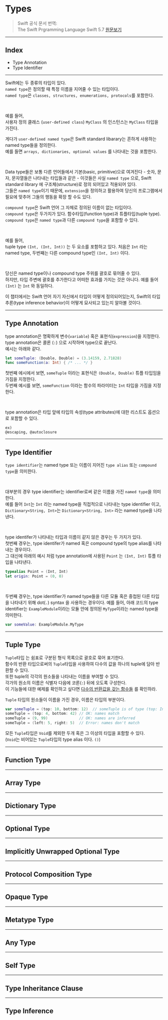 # Types

> Swift 공식 문서 번역:   
> The Swift Prgramming Language Swift 5.7 [원문보기](https://docs.swift.org/swift-book/ReferenceManual/Types.html)

---

## Index
- Type Annotation
- Type Identifier

---

Swift에는 두 종류의 타입이 있다.  
`named type`은 정의할 때 특정 이름을 지어줄 수 있는 타입이다.  
`named type`은 `classes, structures, enumerations, protocols`를 포함한다.

</br>

예를 들어,  
사용자 정의 클래스 (`user-defined class`) `MyClass` 의 인스턴스는 `MyClass` 타입을 가진다.

게다가 `user-defined named type`은 Swift standard libarary는 흔하게 사용하는 named type들을 정의한다.  
예를 들면 `arrays, dictionaries, optional values` 를 나타내는 것을 포함한다.

</br>

Data type들은 보통 다른 언어들에서 기본(basic, primitive)으로 여겨진다 - 숫자, 문자, 문자열들은 나타내는 타입들과 같은 - 이것들은 사실 `named type` 으로, Swift standard library 에 구조체(structure)로 정의 되어있고 적용되어 있다.   
그들은 `named type`이기 때문에, `extension`을 정의하고 활용하여 당신의 프로그램에서 필요에 맞추어 그들의 행동을 확장 할 수도 있다.

`compound type`은 Swift 언어 그 자체로 정의된 이름이 없는 타입이다.  
`compound type`은 두가지가 있다. 함수타입(function type)과 튜플타입(tuple type).  
`compound type`은 `named type`과 다른 `compound type`을 포함할 수 있다.

</br>

예를 들어,  
tuple type `(Int, (Int, Int))` 는 두 요소를 포함하고 있다.
처음은 `Int` 라는 named type, 두번째는 다른 compound type인 `(Int, Int)` 이다.

</br>

당신은 named type이나 compound type 주위를 괄호로 묶어줄 수 있다.  
하지만, 타입 주변에 괄호를 추가한다고 어떠한 효과를 가지는 것은 아니다.
예를 들어 `(Int)` 는 `Int` 와 동일하다.

이 챕터에서는 Swift 언어 자기 자신에서 타입이 어떻게 정의되어있는지, Swift의 타입추론(type inference behavior)이 어떻게 묘사되고 있는지 알아볼 것이다.


---

## Type Annotation

type annotation은 명확하게 변수(`variable`) 혹은 표현식(`expression`)을 지정한다.  
type annotation은 콜론 (`:`) 으로 시작하며 type으로 끝난다.  
예시는 아래와 같다.

```swift
let someTuple: (Double, Double) = (3.14159, 2.71828)
func someFunction(a: Int) { /* ... */ }
``` 

첫번째 에시에서 보면, `someTuple` 이라는 표현식은 `(Double, Double)` 튜플 타입임을 가짐을 지정한다.  
두번째 예시를 보면, `someFunction` 이라는 함수의 파라미터는 `Int` 타입을 가짐을 지정한다.

</br>

type annotation은 타입 앞에 타입의 속성(type attributes)에 대한 리스트도 옵션으로 포함할 수 있다.  
```
ex) 
@escaping, @autoclosure
```
---

## Type Identifier
`type identifier`는 named type 또는 이름이 지어진 `type alias` 또는 `compound type`을 의미한다.  

</br>

대부분의 경우 type identifier는 identifier로써 같은 이름을 가진 `named type`을 의미한다.  
예를 들어 `Int`는 `Int` 라는 named type을 직접적으로 나타내는 type identifier 이고, `Dictionary<String, Int>`는 `Dictionary<String, Int>` 라는 named type을 나타낸다.

</br>

type identifer가 나타내는 타입과 이름이 같지 않은 경우는 두 가지가 있다.  
첫번째 경우는, type identifer가 named 혹은 compound type의 type alias를 나타내는 경우이다.  
그 대신에 아래의 예시 처럼 type annotation에 사용된 `Point` 는 `(Int, Int)` 튜플 타입을 나타낸다.

```swift
typealias Point = (Int, Int)
let origin: Point = (0, 0)
```

</br>

두번째 경우는, type identifier가 named type들을 다른 모듈 혹은 중첩된 다른 타입을 나타내기 위해 dot(`.`) syntax 을 사용하는 경우이다.
예를 들어, 아래 코드의 type identifier는 `ExampleModule`이라는 모듈 안에 정의된 `MyType`이라는 named type을 의미한다.
```swift
var someValue: ExampleModule.MyType
```

---

## Tuple Type
`Tuple`타입 는 쉼표로 구분된 형식 목록으로 괄호로 묶어 표기한다.  
함수의 반환 타입으로써의 `Tuple`타입을 사용하여 다수의 값을 하나의 tuple에 담아 반환할 수 있다.  
또한 tuple의 각각의 원소들을 나타내는 이름을 부여할 수 있다.  
각가의 원소의 이름은 식별자 다음에 코론(`:`) 뒤에 오도록 구성한다.  
이 기능들에 대한 예제를 확인하고 싶다면 [다수의 반환값을 갖는 함수들](https://docs.swift.org/swift-book/LanguageGuide/Functions.html#ID164) 를 확인하라.  

`Tuple` 타입의 원소들이 이름을 가진 경우, 이름은 타입의 부분이다.
```swift
var someTuple = (top: 10, bottom: 12)  // someTuple is of type (top: Int, bottom: Int)
someTuple = (top: 4, bottom: 42) // OK: names match
someTuple = (9, 99)              // OK: names are inferred
someTuple = (left: 5, right: 5)  // Error: names don't match
```

모든 `Tuple`타입은 `Void`를 제외한 두개 혹은 그 이상의 타입을 포함할 수 있다.  
(`Void`는 비어있는 `Tuple`타입의 type alias 이다. `()`)  

---

## Function Type


---

## Array Type


---

## Dictionary Type


---

## Optional Type


---

## Implicitly Unwrapped Optional Type


---

## Protocol Composition Type


---

## Opaque Type


---

## Metatype Type


---

## Any Type


---

## Self Type


---

## Type Inheritance Clause


---

## Type Inference
